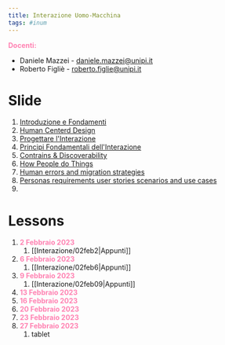 ```yaml
---
title: Interazione Uomo-Macchina
tags: #inum
---
```

<span style="color:#ff82b2"><b>Docenti:</b></span> 
- Daniele Mazzei - daniele.mazzei@unipi.it
- Roberto Figliè - roberto.figlie@unipi.it
# Slide
1. [Introduzione e Fondamenti](https://drive.google.com/file/d/1Dh3i0Wx26iCKAlvZz8K2CPzaRuqXJCCe/view?usp=share_link)
2. [Human Centerd Design](https://drive.google.com/file/d/1Dixz7rA8dThJMlegmiJaxc-yOiOkug8H/view?usp=sharing)
3. [Progettare l'Interazione](https://drive.google.com/file/d/1DktYW73z2nXJspajtrJGwf4WetT4nxpM/view?usp=share_link)
4. [Principi Fondamentali dell'Interazione](https://drive.google.com/file/d/1DlNbVTbzo6AfE-vpO_gCLU3CgO6mi3qU/view?usp=share_link)
5. [Contrains & Discoverability](https://drive.google.com/file/d/1Dq1SSAvT0PbcAHkV-7EdCIM7EY-rCN9j/view?usp=share_link)
6. [How People do Things](https://drive.google.com/file/d/1DrPdNQ_oPmD3naBA5OgWYp03wzAt4oG8/view?usp=share_link)
7. [Human errors and migration strategies](https://drive.google.com/file/d/1HNhW3HHVq67djenDkLCxshcPPOnzRTsb/view?usp=share_link)
8. [Personas requirements user stories scenarios and use cases](https://drive.google.com/file/d/1ISJi3yW-JDah-kvdFMz2MPQMIUL5S_lN/view?usp=sharing)
9. 
# Lessons
1. <span style="color:#ff82b2"><b>2 Febbraio 2023</b></span>
	1. [[Interazione/02feb2|Appunti]]
2. <span style="color:#ff82b2"><b>6 Febbraio 2023</b></span>
	1. [[Interazione/02feb6|Appunti]]
3. <span style="color:#ff82b2"><b>9 Febbraio 2023</b></span>
	1. [[Interazione/02feb09|Appunti]]
4. <span style="color:#ff82b2"><b>13 Febbraio 2023</b></span>
5. <span style="color:#ff82b2"><b>16 Febbraio 2023</b></span>
6. <span style="color:#ff82b2"><b>20 Febbraio 2023</b></span>
7. <span style="color:#ff82b2"><b>23 Febbraio 2023</b></span>
8. <span style="color:#ff82b2"><b>27 Febbraio 2023</b></span>
	1. tablet